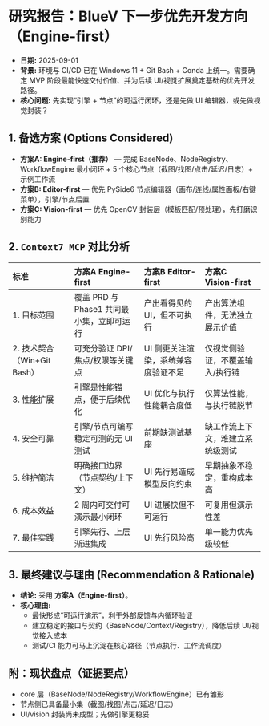 # 研究报告：BlueV 下一步优先开发方向（Engine-first）
- **日期:** 2025-09-01
- **背景:** 环境与 CI/CD 已在 Windows 11 + Git Bash + Conda 上统一。需要确定 MVP 阶段最能快速交付价值、并为后续 UI/视觉扩展奠定基础的优先开发路径。
- **核心问题:** 先实现“引擎 + 节点”的可运行闭环，还是先做 UI 编辑器，或先做视觉封装？

## 1. 备选方案 (Options Considered)
- **方案A: Engine-first（推荐）** — 完成 BaseNode、NodeRegistry、WorkflowEngine 最小闭环 + 5 个核心节点（截图/找图/点击/延迟/日志）+ 示例工作流
- **方案B: Editor-first** — 优先 PySide6 节点编辑器（画布/连线/属性面板/右键菜单），引擎/节点后置
- **方案C: Vision-first** — 优先 OpenCV 封装层（模板匹配/预处理），先打磨识别能力

## 2. `Context7 MCP` 对比分析
| 标准 | 方案A Engine-first | 方案B Editor-first | 方案C Vision-first |
| :-- | :-- | :-- | :-- |
| 1. 目标范围 | 覆盖 PRD 与 Phase1 共同最小集，立即可运行 | 产出看得见的 UI，但不可执行 | 产出算法组件，无法独立展示价值 |
| 2. 技术契合（Win+Git Bash） | 可充分验证 DPI/焦点/权限等关键点 | UI 侧更关注渲染，系统兼容度验证不足 | 仅视觉侧验证，不覆盖输入/执行链 |
| 3. 性能扩展 | 引擎是性能锚点，便于后续优化 | UI 优化与执行性能耦合度低 | 仅算法性能，与执行链脱节 |
| 4. 安全可靠 | 引擎/节点可编写稳定可测的无 UI 测试 | 前期缺测试基座 | 缺工作流上下文，难建立系统级测试 |
| 5. 维护简洁 | 明确接口边界（节点契约/上下文） | UI 先行易造成模型反向约束 | 早期抽象不稳定，重构成本高 |
| 6. 成本效益 | 2 周内可交付可演示最小闭环 | UI 进展快但不可运行 | 可复用但演示性差 |
| 7. 最佳实践 | 引擎先行、上层渐进集成 | UI 先行风险高 | 单一能力优先级较低 |

## 3. 最终建议与理由 (Recommendation & Rationale)
- **结论:** 采用 **方案A（Engine-first）**。
- **核心理由:**
  - 最快形成“可运行演示”，利于外部反馈与内循环验证
  - 建立稳定的接口与契约（BaseNode/Context/Registry），降低后续 UI/视觉接入成本
  - 测试/CI 能力可马上沉淀在核心路径（节点执行、工作流调度）

## 附：现状盘点（证据要点）
- core 层（BaseNode/NodeRegistry/WorkflowEngine）已有雏形
- 节点侧已具备最小集（截图/找图/点击/延迟/日志）
- UI/vision 封装尚未成型；先做引擎更稳妥
